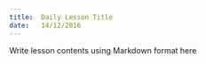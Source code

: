 ```yaml
---
title:  Daily Lesson Title
date:   14/12/2016
---
```


Write lesson contents using Markdown format here